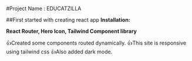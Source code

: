 #Project Name : EDUCATZILLA

##First started with creating react app
**Installation:**

**React Router, Hero Icon, Tailwind Component library**

👍Created some components routed dynamically.
👍This site is responsive using tailwind css
👍Also added dark mode.


